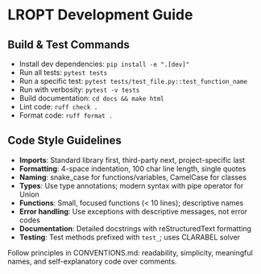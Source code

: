 # LROPT Development Guide

## Build & Test Commands

- Install dev dependencies: `pip install -e ".[dev]"`
- Run all tests: `pytest tests`
- Run a specific test: `pytest tests/test_file.py::test_function_name`
- Run with verbosity: `pytest -v tests`
- Build documentation: `cd docs && make html`
- Lint code: `ruff check .`
- Format code: `ruff format .`

## Code Style Guidelines

- **Imports**: Standard library first, third-party next, project-specific last
- **Formatting**: 4-space indentation, 100 char line length, single quotes
- **Naming**: snake_case for functions/variables, CamelCase for classes
- **Types**: Use type annotations; modern syntax with pipe operator for Union
- **Functions**: Small, focused functions (< 10 lines); descriptive names
- **Error handling**: Use exceptions with descriptive messages, not error codes
- **Documentation**: Detailed docstrings with reStructuredText formatting
- **Testing**: Test methods prefixed with `test_`; uses CLARABEL solver

Follow principles in CONVENTIONS.md: readability, simplicity, meaningful names,
and self-explanatory code over comments.
